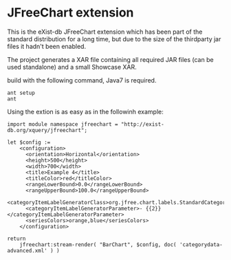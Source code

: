 JFreeChart extension
==========

This is the eXist-db JFreeChart extension which has been part of the standard distribution for a long time, but due to the size of the thirdparty jar files it hadn't been enabled.

The project generates a XAR file containing all required JAR files (can  be used standalone) and a small Showcase XAR.

build with the following command, Java7 is required.

```shell
ant setup
ant
```

Using the extion is as easy as in the followinh example:

```xquery
import module namespace jfreechart = "http://exist-db.org/xquery/jfreechart";

let $config :=
    <configuration>
      <orientation>Horizontal</orientation>
      <height>500</height>
      <width>700</width>
      <title>Example 4</title>
      <titleColor>red</titleColor>
      <rangeLowerBound>0.0</rangeLowerBound>
      <rangeUpperBound>100.0</rangeUpperBound>
      <categoryItemLabelGeneratorClass>org.jfree.chart.labels.StandardCategoryItemLabelGenerator</categoryItemLabelGeneratorClass>
      <categoryItemLabelGeneratorParameter>- {{2}}</categoryItemLabelGeneratorParameter>
      <seriesColors>orange,blue</seriesColors>
    </configuration>

return
    jfreechart:stream-render( "BarChart", $config, doc( 'categorydata-advanced.xml' ) )
```
